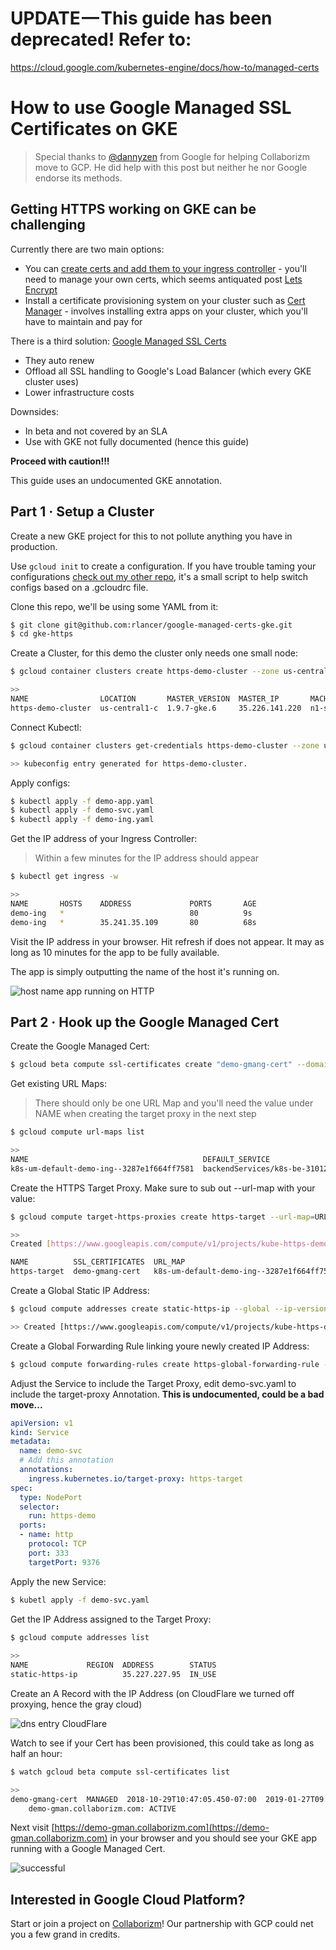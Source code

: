 # UPDATE — This guide has been deprecated! Refer to:
https://cloud.google.com/kubernetes-engine/docs/how-to/managed-certs

# How to use Google Managed SSL Certificates on GKE
 
> Special thanks to [@dannyzen](https://github.com/dannyzen) from Google for helping Collaborizm move to GCP. He did help with this post but neither he nor Google endorse its methods.
 
## Getting HTTPS working on GKE can be challenging

Currently there are two main options:

* You can [create certs and add them to your ingress controller](https://cloud.google.com/kubernetes-engine/docs/how-to/ingress-multi-ssl) - 
you'll need to manage your own certs, which seems antiquated post [
Lets Encrypt](https://letsencrypt.org/)        
* Install a certificate provisioning system on your cluster such as [Cert Manager](https://github.com/jetstack/cert-manager) - involves installing extra apps on your cluster, which you'll have to maintain and pay for

There is a third solution: [Google Managed SSL Certs](https://cloud.google.com/load-balancing/docs/ssl-certificates#certificate-resource-status)
 
* They auto renew 
* Offload all SSL handling to Google's Load Balancer (which every GKE cluster uses) 
* Lower infrastructure costs   
 
Downsides:

* In beta and not covered by an SLA
* Use with GKE not fully documented (hence this guide)  
   
**Proceed with caution!!!**

This guide uses an undocumented GKE annotation.
 
 ## Part 1 &middot; Setup a Cluster
 
Create a new GKE project for this to not pollute anything you have in production.
 
Use ```gcloud init``` to create a configuration. 
If you have trouble taming your configurations [check out my other repo](https://github.com/rlancer/GCloud-Configuration-Auto-Switcher), it's a small script to help switch configs based on a .gcloudrc file. 

Clone this repo, we'll be using some YAML from it: 

```bash
$ git clone git@github.com:rlancer/google-managed-certs-gke.git
$ cd gke-https
```

Create a Cluster, for this demo the cluster only needs one small node:

```bash
$ gcloud container clusters create https-demo-cluster --zone us-central1-c --machine-type g1-small --num-nodes 1

>>
NAME                LOCATION       MASTER_VERSION  MASTER_IP       MACHINE_TYPE   NODE_VERSION  NUM_NODES  STATUS
https-demo-cluster  us-central1-c  1.9.7-gke.6     35.226.141.220  n1-standard-1  1.9.7-gke.6   3          RUNNING
```

Connect Kubectl:

```bash
$ gcloud container clusters get-credentials https-demo-cluster --zone us-central1-c 

>> kubeconfig entry generated for https-demo-cluster.
```
Apply configs:  

```bash
$ kubectl apply -f demo-app.yaml
$ kubectl apply -f demo-svc.yaml
$ kubectl apply -f demo-ing.yaml
```

Get the IP address of your Ingress Controller:

> Within a few minutes for the IP address should appear

```bash
$ kubectl get ingress -w 

>>  
NAME       HOSTS    ADDRESS             PORTS       AGE
demo-ing   *                            80          9s
demo-ing   *        35.241.35.109       80          68s
```

Visit the IP address in your browser. Hit refresh if does not appear. It may as long as 10 minutes for the app to be fully available.

The app is simply outputting the name of the host it's running 
on.

![host name app running on HTTP](screenshots/non_http_success.png) 


## Part 2 &middot; Hook up the Google Managed Cert 

Create the Google Managed Cert:

```bash
$ gcloud beta compute ssl-certificates create "demo-gmang-cert" --domains demo-gman.collaborizm.com
```

Get existing URL Maps:
> There should only be one URL Map and you'll need the value under NAME when creating the target proxy in the next step
```bash
$ gcloud compute url-maps list

>>
NAME                                       DEFAULT_SERVICE
k8s-um-default-demo-ing--3287e1f664ff7581  backendServices/k8s-be-31012--3287e1f664ff7581
```

Create the HTTPS Target Proxy. Make sure to sub out --url-map with your value:
```bash
$ gcloud compute target-https-proxies create https-target --url-map=URL_MAP_VALUE_FROM_ABOVE --ssl-certificates=demo-gmang-cert

>> 
Created [https://www.googleapis.com/compute/v1/projects/kube-https-demo/global/targetHttpsProxies/https-target].

NAME          SSL_CERTIFICATES  URL_MAP
https-target  demo-gmang-cert   k8s-um-default-demo-ing--3287e1f664ff7581
```

Create a Global Static IP Address:
```bash
$ gcloud compute addresses create static-https-ip --global --ip-version IPV4

>> Created [https://www.googleapis.com/compute/v1/projects/kube-https-demo/global/addresses/static-https-ip].
```

Create a Global Forwarding Rule linking youre newly created IP Address:
```bash
$ gcloud compute forwarding-rules create https-global-forwarding-rule --global --ip-protocol=TCP --ports=443 --target-https-proxy=https-target --address static-https-ip 
``` 

Adjust the Service to include the Target Proxy, edit demo-svc.yaml to include the target-proxy Annotation. **This is undocumented, could be a bad move...**

```yaml
apiVersion: v1
kind: Service
metadata:
  name: demo-svc
  # Add this annotation
  annotations:
    ingress.kubernetes.io/target-proxy: https-target
spec:
  type: NodePort
  selector:
    run: https-demo
  ports:
  - name: http
    protocol: TCP
    port: 333
    targetPort: 9376
```

Apply the new Service:
```bash
$ kubetl apply -f demo-svc.yaml
```

Get the IP Address assigned to the Target Proxy:
```bash
$ gcloud compute addresses list
 
>>
NAME             REGION  ADDRESS        STATUS
static-https-ip          35.227.227.95  IN_USE

```
Create an A Record with the IP Address (on CloudFlare we turned off proxying, hence the gray cloud)

![dns entry CloudFlare](screenshots/dns_entry.png)

Watch to see if your Cert has been provisioned, this could take as long as half an hour: 

```bash
$ watch gcloud beta compute ssl-certificates list

>>
demo-gmang-cert  MANAGED  2018-10-29T10:47:05.450-07:00  2019-01-27T09:48:20.000-08:00  ACTIVE
    demo-gman.collaborizm.com: ACTIVE
```

Next visit [https://demo-gman.collaborizm.com](https://demo-gman.collaborizm.com) in your browser and you should see your GKE app running with a Google Managed Cert.

![successful](screenshots/success.png)

## Interested in Google Cloud Platform?

Start or join a project on [Collaborizm](https://www.collaborizm.com)! Our partnership with GCP could net you a few grand in credits. 
